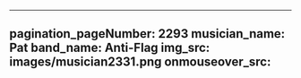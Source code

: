 ------
pagination_pageNumber: 2293
musician_name: Pat
band_name: Anti-Flag
img_src: images/musician2331.png
onmouseover_src: 
------